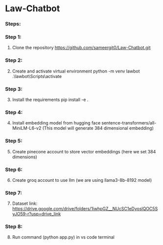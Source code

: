 # Law-Chatbot

### Steps:

### Step 1:
1) Clone the repository
https://github.com/sameergit0/Law-Chatbot.git

### Step 2:
2) Create and activate virtual environment
python -m venv lawbot
.\lawbot\Scripts\activate

### Step 3:
3) Install the requirements
pip install -e .

### Step 4:
4) Install embedding model from hugging face
sentence-transformers/all-MiniLM-L6-v2 (This model will generate 384 dimensional embedding)

### Step 5:
5) Create pinecone account to store vector embeddings (here we set 384 dimensions)

### Step 6:
6) Create groq account to use llm (we are using llama3-8b-8192 model)

### Step 7:
7) Dataset link: https://drive.google.com/drive/folders/1iwhpGZ__NUcSC1eDyoslQOC5SyJO59-r?usp=drive_link


### Step 8:
8) Run command (python app.py) in vs code terminal